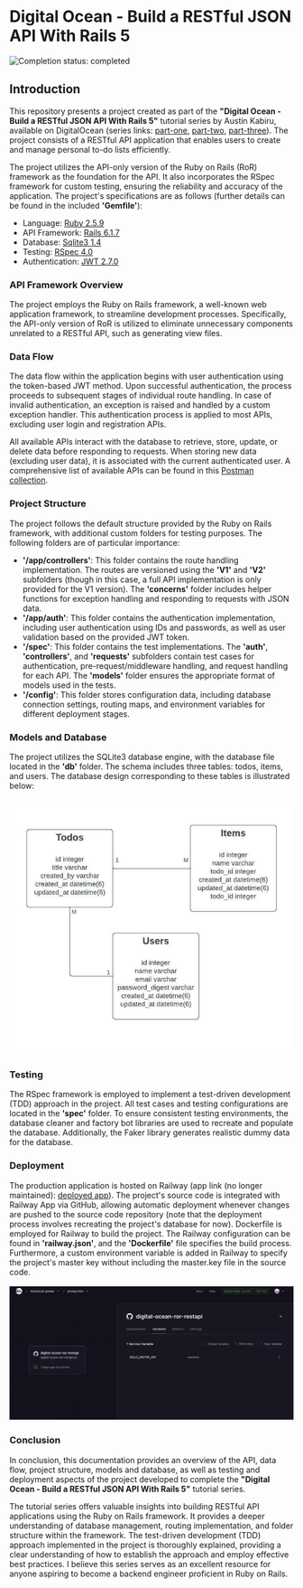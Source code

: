 # Digital Ocean - Build a RESTful JSON API With Rails 5
![Completion status: completed](https://img.shields.io/badge/COMPLETION%20STATUS-COMPLETED-success?style=for-the-badge)
## Introduction

This repository presents a project created as part of the **"Digital Ocean - Build a RESTful JSON API With Rails 5"** tutorial series by Austin Kabiru, available on DigitalOcean (series links: [part-one](https://www.digitalocean.com/community/tutorials/build-a-restful-json-api-with-rails-5-part-one), [part-two](https://www.digitalocean.com/community/tutorials/build-a-restful-json-api-with-rails-5-part-two), [part-three](https://www.digitalocean.com/community/tutorials/build-a-restful-json-api-with-rails-5-part-three)). The project consists of a RESTful API application that enables users to create and manage personal to-do lists efficiently.

The project utilizes the API-only version of the Ruby on Rails (RoR) framework as the foundation for the API. It also incorporates the RSpec framework for custom testing, ensuring the reliability and accuracy of the application. The project's specifications are as follows (further details can be found in the included **'Gemfile'**):
- Language: [Ruby 2.5.9](https://www.ruby-lang.org/en/news/2021/04/05/ruby-2-5-9-released/) 
- API Framework: [Rails 6.1.7](https://rubyonrails.org/)
- Database: [Sqlite3 1.4](https://sqlite.org/index.html)
- Testing: [RSpec 4.0](https://github.com/rspec/rspec-rails)
- Authentication: [JWT 2.7.0](https://github.com/jwt/ruby-jwt)

### API Framework Overview

The project employs the Ruby on Rails framework, a well-known web application framework, to streamline development processes. Specifically, the API-only version of RoR is utilized to eliminate unnecessary components unrelated to a RESTful API, such as generating view files.

### Data Flow

The data flow within the application begins with user authentication using the token-based JWT method. Upon successful authentication, the process proceeds to subsequent stages of individual route handling. In case of invalid authentication, an exception is raised and handled by a custom exception handler. This authentication process is applied to most APIs, excluding user login and registration APIs.

All available APIs interact with the database to retrieve, store, update, or delete data before responding to requests. When storing new data (excluding user data), it is associated with the current authenticated user. A comprehensive list of available APIs can be found in this [Postman collection](https://elements.getpostman.com/redirect?entityId=12961186-5e107c51-c5a2-44e0-bfed-30034bd1e03a&entityType=collection).


### Project Structure

The project follows the default structure provided by the Ruby on Rails framework, with additional custom folders for testing purposes. The following folders are of particular importance:
- **'/app/controllers'**: This folder contains the route handling implementation. The routes are versioned using the **'V1'** and **'V2'** subfolders (though in this case, a full API implementation is only provided for the V1 version). The **'concerns'** folder includes helper functions for exception handling and responding to requests with JSON data.
- **'/app/auth'**: This folder contains the authentication implementation, including user authentication using IDs and passwords, as well as user validation based on the provided JWT token.
- **'/spec'**: This folder contains the test implementations. The **'auth'**, **'controllers'**, and **'requests'** subfolders contain test cases for authentication, pre-request/middleware handling, and request handling for each API. The **'models'** folder ensures the appropriate format of models used in the tests.
- **'/config'**: This folder stores configuration data, including database connection settings, routing maps, and environment variables for different deployment stages.

### Models and Database

The project utilizes the SQLite3 database engine, with the database file located in the **'db'** folder. The schema includes three tables: todos, items, and users. The database design corresponding to these tables is illustrated below:<br><br>

![database-design](database-design.jpeg)

### Testing

The RSpec framework is employed to implement a test-driven development (TDD) approach in the project. All test cases and testing configurations are located in the **'spec'** folder. To ensure consistent testing environments, the database cleaner and factory bot libraries are used to recreate and populate the database. Additionally, the Faker library generates realistic dummy data for the database.

### Deployment

The production application is hosted on Railway (app link (no longer maintained): [deployed app](https://digital-ocean-ror-restapi-production.up.railway.app/)). The project's source code is integrated with Railway App via GitHub, allowing automatic deployment whenever changes are pushed to the source code repository (note that the deployment process involves recreating the project's database for now). Dockerfile is employed for Railway to build the project. The Railway configuration can be found in **'railway.json'**, and the **'Dockerfile'** file specifies the build process. Furthermore, a custom environment variable is added in Railway to specify the project's master key without including the master.key file in the source code.
<br><br>
![custom-env](custom-env.png)

### Conclusion

In conclusion, this documentation provides an overview of the API, data flow, project structure, models and database, as well as testing and deployment aspects of the project developed to complete the **"Digital Ocean - Build a RESTful JSON API With Rails 5"** tutorial series.

The tutorial series offers valuable insights into building RESTful API applications using the Ruby on Rails framework. It provides a deeper understanding of database management, routing implementation, and folder structure within the framework. The test-driven development (TDD) approach implemented in the project is thoroughly explained, providing a clear understanding of how to establish the approach and employ effective best practices. I believe this series serves as an excellent resource for anyone aspiring to become a backend engineer proficient in Ruby on Rails.
